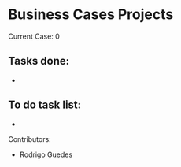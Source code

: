 # Business Cases Projects
 

Current Case: 0



Tasks done:
-
-


To do task list:
-
-

Contributors:

- Rodrigo Guedes